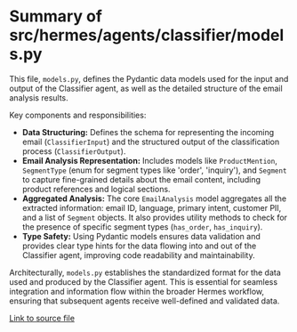 # Summary of src/hermes/agents/classifier/models.py

This file, `models.py`, defines the Pydantic data models used for the input and output of the Classifier agent, as well as the detailed structure of the email analysis results.

Key components and responsibilities:
-   **Data Structuring:** Defines the schema for representing the incoming email (`ClassifierInput`) and the structured output of the classification process (`ClassifierOutput`).
-   **Email Analysis Representation:** Includes models like `ProductMention`, `SegmentType` (enum for segment types like 'order', 'inquiry'), and `Segment` to capture fine-grained details about the email content, including product references and logical sections.
-   **Aggregated Analysis:** The core `EmailAnalysis` model aggregates all the extracted information: email ID, language, primary intent, customer PII, and a list of `Segment` objects. It also provides utility methods to check for the presence of specific segment types (`has_order`, `has_inquiry`).
-   **Type Safety:** Using Pydantic models ensures data validation and provides clear type hints for the data flowing into and out of the Classifier agent, improving code readability and maintainability.

Architecturally, `models.py` establishes the standardized format for the data used and produced by the Classifier agent. This is essential for seamless integration and information flow within the broader Hermes workflow, ensuring that subsequent agents receive well-defined and validated data.

[Link to source file](../../../../src/hermes/agents/classifier/models.py) 
